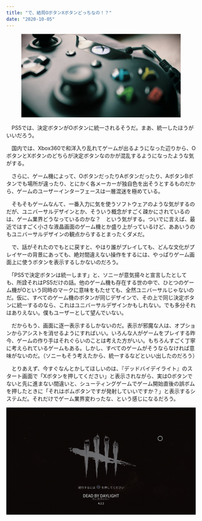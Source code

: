 ```yaml
---
title: "で、結局OボタンXボタンどっちなの！？"
date: "2020-10-05"
---
```


<figure>

![](assets/nc3b789e4bab3_33a9cbee05678ad845233254fce255ed.jpg)

</figure>

　PS5では、決定ボタンがOボタンに統一されるそうだ。まあ、統一したほうがいいだろう。

　国内では、Xbox360で和洋入り乱れてゲームが出るようになった辺りから、OボタンとXボタンのどちらが決定ボタンなのかが混乱するようになったような気がする。

　さらに、ゲーム機によって、OボタンだったりAボタンだったり、AボタンBボタンでも場所が違ったり、とにかく各メーカーが独自色を出そうとするものだから、ゲームのユーザーインターフェースは一層混迷を極めている。

　そもそもゲームなんて、一番入力に気を使うソフトウェアのような気がするのだが、ユニバーサルデザインとか、そういう概念がすごく疎かにされているのは、ゲーム業界どうなっているのかな？　という気がする。ついでに言えば、最近ではすごく小さな液晶画面のゲーム機とか盛り上がっているけど、ああいうのもユニバーサルデザインの観点からするとまったくダメだ。

　で、話がそれたのでもとに戻すと、やはり誰がプレイしても、どんな文化がプレイヤーの背景にあっても、絶対間違えない操作をするには、やっぱりゲーム画面上に使うボタンを表示するしかないのだろう。

　「PS5で決定ボタンは統一します」と、ソニーが意気揚々と宣言したとしても、所詮それはPS5だけの話。他のゲーム機も存在する世の中で、ひとつのゲーム機がOという同時のマークに意味をもたせても、全然ユニバーサルじゃないのだ。仮に、すべてのゲーム機のボタンが同じデザインで、その上で同じ決定ボタンに統一するのなら、これはユニバーサルデザインかもしれない。でも多分それはありえない。僕もユーザーとして望んでいない。

　だからもう、画面に逐一表示するしかないのだ。表示が邪魔な人は、オプションからアシストを消せるようにすればいい。いろんな人がゲームをプレイする昨今、ゲームの作り手はそれぐらいのことは考えた方がいい。もちろんすごく丁寧に考えられているゲームもある。しかし、すべてのゲームがそうならなければ意味がないのだ。（ソニーもそう考えたから、統一するなどといい出したのだろう）

　とりあえず、今すぐなんとかしてほしいのは、『デッドバイデイライト』のスタート画面で「Xボタンを押してください」と表示されながら、実はOボタンでないと先に進まない間違いと、シューティングゲームでゲーム開始直後の誤ボムを押したときに「それはボムボタンですが発射していいですか？」と表示するシステムだ。それだけでゲーム業界変わったな、という感じになるだろう。

![画像1](assets/nc3b789e4bab3_picture_pc_d3656c0f7dd417617b321660aea43193.png)
